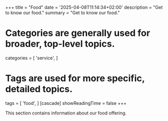 +++
title = "Food"
date = '2025-04-08T11:14:34+02:00'
description = "Get to know our food."
summary = "Get to know our food."
# Categories are generally used for broader, top-level topics.
categories = [
 'service',
]
# Tags are used for more specific, detailed topics.
tags = [
 'food',
]
[cascade]
showReadingTime = false
+++

This section contains information about our food offering.
